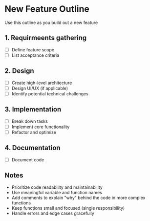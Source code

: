 # New Feature Outline

Use this outline as you build out a new feature

## 1. Requirmeents gathering

- [ ] Define feature scope
- [ ] List acceptance criteria

## 2. Design

- [ ] Create high-level architecture
- [ ] Design UI/UX (if applicable)
- [ ] Identify potential technical challenges

## 3. Implementation

- [ ] Break down tasks
- [ ] Implement core functionality
- [ ] Refactor and optimize

## 4. Documentation

- [ ] Document code

## Notes

- Prioritize code readability and maintainability
- Use meaningful variable and function names
- Add comments to explain "why" behind the code in more complex functions
- Keep functions small and focused (single responsibility)
- Handle errors and edge cases gracefully
